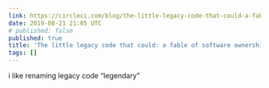 ```yaml
---
link: https://circleci.com/blog/the-little-legacy-code-that-could-a-fable-of-software-ownership/
date: 2019-08-21 21:05 UTC
# published: false
published: true
title: 'The little legacy code that could: a fable of software ownership'
tags: []
---
```


i like renaming legacy code “legendary”
